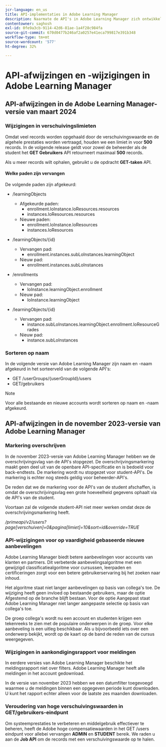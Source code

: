 ```yaml
---
jcr-language: en_us
title: API-implementaties in Adobe Learning Manager
description: Naarmate de API's in Adobe Learning Manager zich ontwikkelen, worden API's periodiek gereorganiseerd of bijgewerkt. Wanneer API's evolueren, is de oude API verouderd en uiteindelijk verwijderd. Deze pagina bevat informatie die u moet weten wanneer u van verouderde API-versies naar nieuwere en stabielere API-versies migreert.
contentowner: saghosh
exl-id: 0fe9a3cb-9114-42d6-81ae-1a4f28c984fa
source-git-commit: 670d0477b246af2a0257e41eca799817e391b348
workflow-type: tm+mt
source-wordcount: '577'
ht-degree: 32%

---
```


# API-afwijzingen en -wijzigingen in Adobe Learning Manager

## API-afwijzingen in de Adobe Learning Manager-versie van maart 2024

<!-- ### Changes in Rate Limits

With the next release of Adobe Learning Manager, we're restructuring API rate limits for new accounts. For existing accounts, only the Admin APIs will be rate-limited. After 90 days (about 3 months), we will restructure rate limits for all APIs, but existing accounts will be whitelisted according to current usage. Existing accounts need to revisit their learner API usage. 

For new accounts, if they want to increase the rate limits, they must contact the Customer Success team of ALM. 

#### Which APIs will be rate limited 

For new accounts, all Admin, Learner, and Search APIs will have rate limits and burst enforced.  

The API burst rate or burst limit refers to the maximum number of requests allowed to be made to an API in a short burst within a limited timeframe. 

The following table lists the rate and burst limits for the APIs.

<table>
    <tr>
        <th>API</th>
        <th>Number of requests-RPM</th>
        <th>Number of requests-Burst</th>
    </tr>
    <tr>
        <td>Admin</td>
        <td>5</td>
        <td>5</td>
    </tr>
    <tr>
        <td>Learner</td>
        <td>20</td>
        <td>5</td>
    </tr>
    <tr>
        <td>Search</td>
        <td>50</td>
        <td>5</td>
    </tr>
</table>
-->

### Wijzigingen in verschuivingslimieten

Omdat veel records worden opgehaald door de verschuivingswaarde en de algehele prestaties worden vertraagd, houden we een limiet in voor **500** records. In de volgende release geldt voor zowel de beheerder als de student het **GET Gebruikers** API retourneert maximaal **500** records.

Als u meer records wilt ophalen, gebruikt u de opdracht **GET-taken** API.

<!--### Exclude paths 

At present, Learning Manager APIs follow a graph data structure, which allows you to fetch data by traversing the API model through includes. Even though you could traverse an API up to seven levels, fetching the data using a single API call is computationally expensive. 

We recommend that all existing and new customers make small calls multiple times instead of one large call. This approach will prevent unwanted data from being loaded in the call. 

We want to enforce these restrictions on new accounts and maintain a whitelist of existing accounts.-->

#### Welke paden zijn vervangen

De volgende paden zijn afgekeurd:

* /learningObjects
   * Afgekeurde paden:
      * enrollment.loInstance.loResources.resources
      * instances.loResources.resources
   * Nieuwe paden:
      * enrollment.loInstance.loResources
      * instances.loResources

* /learningObjects/{id}
   * Vervangen pad:
      * enrollment.instances.subLoInstances.learningObject
   * Nieuw pad:
      * enrollment.instances.subLoInstances

* /enrollments
   * Vervangen pad:
      * loInstance.learningObject.enrollment
   * Nieuw pad:
      * loInstance.learningObject

* /learningObjects/{id}
   * Vervangen pad:
      * instance.subLoInstances.learningObject.enrollment.loResourceGrades
   * Nieuw pad:
      * instance.subLoInstances

<!--### Instance summary count changes 

Currently, in the LO summary endpoint, you fetch the number of all possible instances. For example, for a course, you can view the number of enrollments and waitlists in the response for **GET /learningObjects/{loId}/instances/{loInstanceId}/summary**. You can then view the completionCount and enrollmentCount in the response. If the course is a VC or classroom, you can also view its seat limit and waitlist limit. 

The process of retrieving the completion and enrollment counts is computationally expensive, therefore the calculation is done on a request basis. If the data is not present in the cache, the data is reloaded, which is computationally intensive. If there are many users enrolling in a course, the counts will be large, and effectively impacts CPU performance. 

In the next release of Adobe Learning Manager, in the LO Instance summary endpoint, the completionCount, enrollmentCount, seatLimit, and waitlistCount are cached. The cached information persists till there are changes in enrollments or unenrollments. For counts exceeding 1000 enrollments, we'll assume the estimated counts, and invalidate the results for all existing and new accounts.

>[!NOTE]
>
>For counts, such as, completionCount, enrollmentCount, seatLimit, and waitlistCount exceeding1000, it's advisable to interpret them as estimates rather than precise figures, as these will be retrieved from cache.-->

### Sorteren op naam

In de volgende versie van Adobe Learning Manager zijn naam en -naam afgekeurd in het sorteerveld van de volgende API&#39;s:

* GET /userGroups/{userGroupId}/users
* GET/gebruikers

>[!NOTE]
>
>Voor alle bestaande en nieuwe accounts wordt sorteren op naam en -naam afgekeurd.


## API-afwijzingen in de november 2023-versie van Adobe Learning Manager

### Markering overschrijven

In de november 2023-versie van Adobe Learning Manager hebben we de overschrijvingsvlag van de API&#39;s stopgezet. De overschrijvingsmarkering maakt geen deel uit van de openbare API-specificatie en is bedoeld voor back-endtests. De markering wordt nu stopgezet voor student-API&#39;s. De markering is echter nog steeds geldig voor beheerder-API&#39;s.

De reden dat we de markering voor de API&#39;s van de student afschaffen, is omdat de overschrijvingsvlag een grote hoeveelheid gegevens ophaalt via de API&#39;s van de student.

Voortaan zal de volgende student-API niet meer werken omdat deze de overschrijvingsmarkering heeft.

_/primeapi/v2/users?page[verschuiven]=0&amp;pagina[limiet]=10&amp;sort=id&amp;override=TRUE_

### API-wijzigingen voor op vaardigheid gebaseerde nieuwe aanbevelingen

Adobe Learning Manager biedt betere aanbevelingen voor accounts van klanten en partners. Dit verbeterde aanbevelingsalgoritme met een gewijzigd classificatiealgoritme voor cursussen, leerpaden en certificeringen zorgt voor een betere gebruikerservaring bij het zoeken naar inhoud.

Het algoritme staat niet langer aanbevelingen op basis van collega&#39;s toe. De wijziging heeft geen invloed op bestaande gebruikers, maar de optie Afgestemd op de branche blijft bestaan. Voor de optie Aangepast staat Adobe Learning Manager niet langer aangepaste selectie op basis van collega&#39;s toe.

De groep collega&#39;s wordt nu een account en studenten krijgen een tekenreeks te zien met de populaire onderwerpen in de groep. Voor elke aanbeveling is een uitleg beschikbaar. Als u bijvoorbeeld iets over een onderwerp bekijkt, wordt op de kaart op de band de reden van de cursus weergegeven.

### Wijzigingen in aankondigingsrapport voor meldingen

In eerdere versies van Adobe Learning Manager beschikte het meldingsrapport niet over filters. Adobe Learning Manager heeft alle meldingen in het account gedownload.

In de versie van november 2023 hebben we een datumfilter toegevoegd waarmee u de meldingen binnen een opgegeven periode kunt downloaden.  U kunt het rapport echter alleen voor de laatste zes maanden downloaden.

### Veroudering van hoge verschuivingswaarden in GET/gebruikers-eindpunt

Om systeemprestaties te verbeteren en middelgebruik effectiever te beheren, heeft de Adobe hoge compensatiewaarden in het GET /users eindpunt voor allebei vervangen **ADMIN** en **STUDENT** bereik. We raden u aan de **Job API** om de records met een verschuivingswaarde op te halen.

